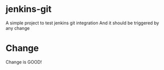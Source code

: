 # jenkins-git

A simple project to test jenkins git integration
And it should be triggered by any change

# Change

Change is GOOD!
